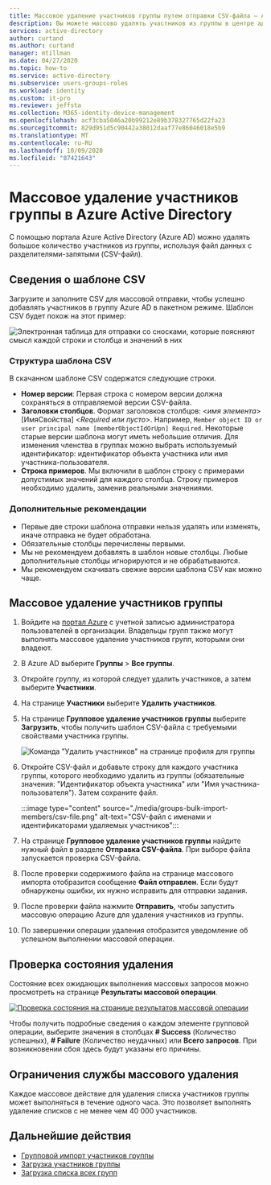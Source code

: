 ```yaml
---
title: Массовое удаление участников группы путем отправки CSV-файла — Azure Active Directory | Документация Майкрософт
description: Вы можете массово удалять участников из группы в центре администрирования Azure.
services: active-directory
author: curtand
ms.author: curtand
manager: mtillman
ms.date: 04/27/2020
ms.topic: how-to
ms.service: active-directory
ms.subservice: users-groups-roles
ms.workload: identity
ms.custom: it-pro
ms.reviewer: jeffsta
ms.collection: M365-identity-device-management
ms.openlocfilehash: acf3cba5046a20b99212e89b378327765d22fa23
ms.sourcegitcommit: 829d951d5c90442a38012daaf77e86046018e5b9
ms.translationtype: MT
ms.contentlocale: ru-RU
ms.lasthandoff: 10/09/2020
ms.locfileid: "87421643"
---
```

# <a name="bulk-remove-group-members-in-azure-active-directory"></a>Массовое удаление участников группы в Azure Active Directory

С помощью портала Azure Active Directory (Azure AD) можно удалять большое количество участников из группы, используя файл данных с разделителями-запятыми (CSV-файл).

## <a name="understand-the-csv-template"></a>Сведения о шаблоне CSV

Загрузите и заполните CSV для массовой отправки, чтобы успешно добавлять участников в группу Azure AD в пакетном режиме. Шаблон CSV будет похож на этот пример:

![Электронная таблица для отправки со сносками, которые поясняют смысл каждой строки и столбца и значений в них](./media/groups-bulk-remove-members/template-example.png)

### <a name="csv-template-structure"></a>Структура шаблона CSV

В скачанном шаблоне CSV содержатся следующие строки.

- **Номер версии**: Первая строка с номером версии должна сохраняться в отправляемой версии CSV-файла.
- **Заголовки столбцов**. Формат заголовков столбцов: &lt;*имя элемента*&gt; [ИмяСвойства] &lt;*Required или пусто*&gt;. Например, `Member object ID or user principal name [memberObjectIdOrUpn] Required`. Некоторые старые версии шаблона могут иметь небольшие отличия. Для изменения членства в группах можно выбрать используемый идентификатор: идентификатор объекта участника или имя участника-пользователя.
- **Строка примеров**. Мы включили в шаблон строку с примерами допустимых значений для каждого столбца. Строку примеров необходимо удалить, заменив реальными значениями.

### <a name="additional-guidance"></a>Дополнительные рекомендации

- Первые две строки шаблона отправки нельзя удалять или изменять, иначе отправка не будет обработана.
- Обязательные столбцы перечислены первыми.
- Мы не рекомендуем добавлять в шаблон новые столбцы. Любые дополнительные столбцы игнорируются и не обрабатываются.
- Мы рекомендуем скачивать свежие версии шаблона CSV как можно чаще.

## <a name="to-bulk-remove-group-members"></a>Массовое удаление участников группы

1. Войдите на [портал Azure](https://portal.azure.com) с учетной записью администратора пользователей в организации. Владельцы групп также могут выполнять массовое удаление участников групп, которыми они владеют.
1. В Azure AD выберите **Группы** > **Все группы**.
1. Откройте группу, из которой следует удалить участников, а затем выберите **Участники**.
1. На странице **Участники** выберите **Удалить участников**.
1. На странице **Групповое удаление участников группы** выберите **Загрузить**, чтобы получить шаблон CSV-файла с требуемыми свойствами участника группы.

   ![Команда "Удалить участников" на странице профиля для группы](./media/groups-bulk-remove-members/remove-panel.png)

1. Откройте CSV-файл и добавьте строку для каждого участника группы, которого необходимо удалить из группы (обязательные значения: "Идентификатор объекта участника" или "Имя участника-пользователя"). Затем сохраните файл.

    :::image type="content" source="./media/groups-bulk-import-members/csv-file.png" alt-text="CSV-файл с именами и идентификаторами удаляемых участников":::

1. На странице **Групповое удаление участников группы** найдите нужный файл в разделе **Отправка CSV-файла**. При выборе файла запускается проверка CSV-файла.
1. После проверки содержимого файла на странице массового импорта отобразится сообщение **Файл отправлен**. Если будут обнаружены ошибки, их нужно исправить для отправки задания.
1. После проверки файла нажмите **Отправить**, чтобы запустить массовую операцию Azure для удаления участников из группы.
1. По завершении операции удаления отобразится уведомление об успешном выполнении массовой операции.

## <a name="check-removal-status"></a>Проверка состояния удаления

Состояние всех ожидающих выполнения массовых запросов можно просмотреть на странице **Результаты массовой операции**.

[![Проверка состояния на странице результатов массовой операции](media/groups-bulk-remove-members/bulk-center.png)](media/groups-bulk-remove-members/bulk-center.png#lightbox)

Чтобы получить подробные сведения о каждом элементе групповой операции, выберите значения в столбцах **# Success** (Количество успешных), **# Failure** (Количество неудачных) или **Всего запросов**. При возникновении сбоя здесь будут указаны его причины.

## <a name="bulk-removal-service-limits"></a>Ограничения службы массового удаления

Каждое массовое действие для удаления списка участников группы может выполняться в течение одного часа. Это позволяет выполнять удаление списков с не менее чем 40 000 участников.

## <a name="next-steps"></a>Дальнейшие действия

- [Групповой импорт участников группы](groups-bulk-import-members.md)
- [Загрузка участников группы](groups-bulk-download-members.md)
- [Загрузка списка всех групп](groups-bulk-download.md)
